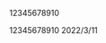 <!--
 * @ Descripttion: 
 * @version: 1.0
 * @Author: 常嘉琪
 * @Date: 2022-03-10 17:35:27
 * @LastEditors: 常嘉琪
 * @LastEditTime: 2022-03-11 10:05:42
-->

12345678910

12345678910
2022/3/11

